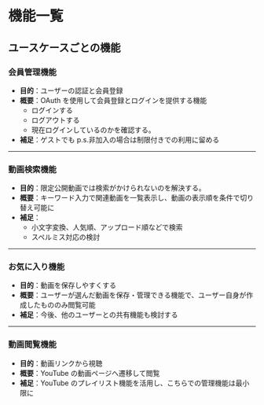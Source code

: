 # 機能一覧

## ユースケースごとの機能

### 会員管理機能

- **目的**：ユーザーの認証と会員登録
- **概要**：OAuth を使用して会員登録とログインを提供する機能
  - ログインする
  - ログアウトする
  - 現在ログインしているのかを確認する。
- **補足**：ゲストでも p.s.非加入の場合は制限付きでの利用に留める

---

### 動画検索機能

- **目的**：限定公開動画では検索がかけられないのを解決する。
- **概要**：キーワード入力で関連動画を一覧表示し、動画の表示順を条件で切り替え可能に
- **補足**：
  - 小文字変換、人気順、アップロード順などで検索
  - スペルミス対応の検討

---

### お気に入り機能

- **目的**：動画を保存しやすくする
- **概要**：ユーザーが選んだ動画を保存・管理できる機能で、ユーザー自身が作成したもののみ閲覧可能
- **補足**：今後、他のユーザーとの共有機能も検討する

---

### 動画閲覧機能

- **目的**：動画リンクから視聴
- **概要**：YouTube の動画ページへ遷移して閲覧
- **補足**：YouTube のプレイリスト機能を活用し、こちらでの管理機能は最小限に
